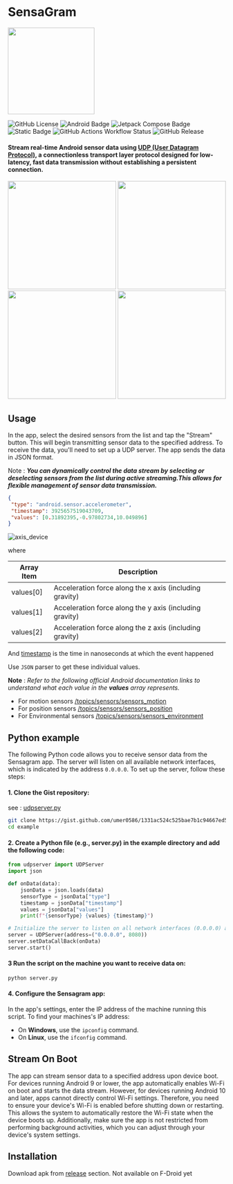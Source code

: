 # SensaGram

<img src="https://github.com/umer0586/SensaGram/blob/main/app/src/main/ic_launcher-playstore.png" width="200">

![GitHub License](https://img.shields.io/github/license/umer0586/SensaGram?style=for-the-badge) ![Android Badge](https://img.shields.io/badge/Android-5.0+-34A853?logo=android&logoColor=fff&style=for-the-badge) ![Jetpack Compose Badge](https://img.shields.io/badge/Jetpack%20Compose-4285F4?logo=jetpackcompose&logoColor=fff&style=for-the-badge) ![Static Badge](https://img.shields.io/badge/protocol-UDP-teal?style=for-the-badge) ![GitHub Actions Workflow Status](https://img.shields.io/github/actions/workflow/status/umer0586/SensaGram/build.yml?style=for-the-badge&logo=appveyor)
 ![GitHub Release](https://img.shields.io/github/v/release/umer0586/SensaGram?include_prereleases&style=for-the-badge)








#### Stream real-time Android sensor data using [UDP (User Datagram Protocol)](https://en.wikipedia.org/wiki/User_Datagram_Protocol), a connectionless transport layer protocol designed for low-latency, fast data transmission without establishing a persistent connection.

<img src="https://github.com/user-attachments/assets/0f8476cd-add4-4f19-8124-64db871e2e9b" width="250">
<img src="https://github.com/user-attachments/assets/098bc959-ab34-449a-90d8-cdfdc1056e83" width="250">
<img src="https://github.com/user-attachments/assets/bab0c973-4f08-4bfc-bae9-ac8acf3202ae" width="250">
<img src="https://github.com/user-attachments/assets/54cb7935-4306-4c69-a6b6-24a195345a3a" width="250">



## Usage
In the app, select the desired sensors from the list and tap the "Stream" button. This will begin transmitting sensor data to the specified address. To receive the data, you'll need to set up a UDP server. The app sends the data in JSON format.

Note : _**You can dynamically control the data stream by selecting or deselecting sensors from the list during active streaming.This allows for flexible management of sensor data transmission.**_

```json
{
 "type": "android.sensor.accelerometer",
 "timestamp": 3925657519043709,
 "values": [0.31892395,-0.97802734,10.049896]
}
```

![axis_device](https://user-images.githubusercontent.com/35717992/179351418-bf3b511a-ebea-49bb-af65-5afd5f464e14.png)

where

| Array Item  | Description |
| ------------- | ------------- |
| values[0]  | Acceleration force along the x axis (including gravity)  |
| values[1]  | Acceleration force along the y axis (including gravity)  |
| values[2]  | Acceleration force along the z axis (including gravity)  |

And [timestamp](https://developer.android.com/reference/android/hardware/SensorEvent#timestamp) is the time in nanoseconds at which the event happened

Use `JSON` parser to get these individual values.

 
**Note** : *Refer to the following official Android documentation links to understand what each value in the **values** array represents.*
- For motion sensors [/topics/sensors/sensors_motion](https://developer.android.com/guide/topics/sensors/sensors_motion)
- For position sensors [/topics/sensors/sensors_position](https://developer.android.com/guide/topics/sensors/sensors_position)
- For Environmental sensors [/topics/sensors/sensors_environment](https://developer.android.com/guide/topics/sensors/sensors_environment)

## Python example

The following Python code allows you to receive sensor data from the Sensagram app. The server will listen on all available network interfaces, which is indicated by the address `0.0.0.0`. To set up the server, follow these steps:

#### 1. Clone the Gist repository:
see : [udpserver.py](https://gist.github.com/umer0586/1331ac524c525bae7b1c94667ed571de)
```bash
git clone https://gist.github.com/umer0586/1331ac524c525bae7b1c94667ed571de example
cd example
```

#### 2. Create a Python file (e.g., server.py) in the example directory and add the following code:

```python
from udpserver import UDPServer
import json

def onData(data):
    jsonData = json.loads(data)
    sensorType = jsonData["type"]
    timestamp = jsonData["timestamp"]
    values = jsonData["values"]
    print(f"{sensorType} {values} {timestamp}")

# Initialize the server to listen on all network interfaces (0.0.0.0) and port 8080
server = UDPServer(address=("0.0.0.0", 8080))
server.setDataCallBack(onData)
server.start()
```
#### 3 Run the script on the machine you want to receive data on:
```bash
python server.py
```
#### 4. Configure the Sensagram app:
In the app's settings, enter the IP address of the machine running this script. To find your machines's IP address:
- On **Windows**, use the `ipconfig` command.
- On **Linux**, use the `ifconfig` command.

## Stream On Boot
The app can stream sensor data to a specified address upon device boot. For devices running Android 9 or lower, the app automatically enables Wi-Fi on boot and starts the data stream. However, for devices running Android 10 and later, apps cannot directly control Wi-Fi settings. Therefore, you need to ensure your device's Wi-Fi is enabled before shutting down or restarting. This allows the system to automatically restore the Wi-Fi state when the device boots up. Additionally, make sure the app is not restricted from performing background activities, which you can adjust through your device's system settings.

## Installation
Download apk from [release](https://github.com/umer0586/SensaGram/releases) section. Not available on F-Droid yet

